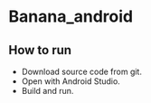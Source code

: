 # Banana_android
## How to run
- Download source code from git.
- Open with Android Studio.
- Build and run.
